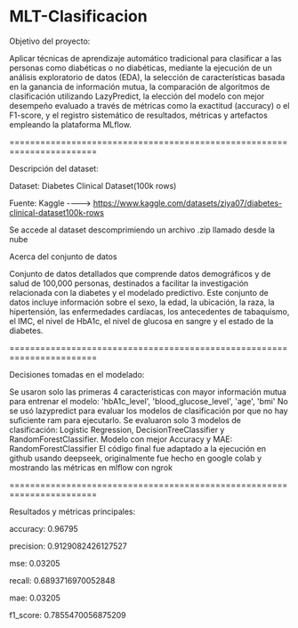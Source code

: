 # MLT-Clasificacion


Objetivo del proyecto:

Aplicar técnicas de aprendizaje automático tradicional para clasificar a las personas como diabéticas o no diabéticas, mediante la ejecución de un análisis exploratorio de datos (EDA), la selección de características basada en la ganancia de información mutua, la comparación de algoritmos de clasificación utilizando LazyPredict, la elección del modelo con mejor desempeño evaluado a través de métricas como la exactitud (accuracy) o el F1-score, y el registro sistemático de resultados, métricas y artefactos empleando la plataforma MLflow.

=======================================================================

Descripción del dataset:

Dataset: Diabetes Clinical Dataset(100k rows)

Fuente: Kaggle ----> https://www.kaggle.com/datasets/ziya07/diabetes-clinical-dataset100k-rows

Se accede al dataset descomprimiendo un archivo .zip llamado desde la nube

  Acerca del conjunto de datos
  
Conjunto de datos detallados que comprende datos demográficos y de salud de 100,000 personas, destinados a facilitar la investigación relacionada con la diabetes y el modelado predictivo. Este conjunto de datos incluye información sobre el sexo, la edad, la ubicación, la raza, la hipertensión, las enfermedades cardíacas, los antecedentes de tabaquismo, el IMC, el nivel de HbA1c, el nivel de glucosa en sangre y el estado de la diabetes.

=======================================================================

Decisiones tomadas en el modelado:

Se usaron solo las primeras 4 caracteristicas con mayor información mutua para entrenar el modelo:
'hbA1c_level', 'blood_glucose_level', 'age', 'bmi'
No se usó lazypredict para evaluar los modelos de clasificación por que no hay suficiente ram para ejecutarlo.
Se evaluaron solo 3 modelos de clasificación: Logistic Regression, DecisionTreeClassifier y RandomForestClassifier.
Modelo con mejor Accuracy y MAE: RandomForestClassifier 
El código final fue adaptado a la ejecución en github usando deepseek, originalmente fue hecho en google colab y mostrando las métricas en mlflow con ngrok

=======================================================================

Resultados y métricas principales:

accuracy: 0.96795

precision: 0.9129082426127527

mse: 0.03205

recall: 0.6893716970052848

mae: 0.03205

f1_score: 0.7855470056875209







